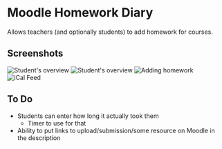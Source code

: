 # Moodle Homework Diary

Allows teachers (and optionally students) to add homework for courses.

## Screenshots
![Student's overview](https://www.classroomtechtools.com/assets/img/moodle-plugin-screenshots/block_homework_diary/1.png)
![Student's overview](https://www.classroomtechtools.com/assets/img/moodle-plugin-screenshots/block_homework_diary/2.png)
![Adding homework](https://www.classroomtechtools.com/assets/img/moodle-plugin-screenshots/block_homework_diary/3.png)
![iCal Feed](https://www.classroomtechtools.com/assets/img/moodle-plugin-screenshots/block_homework_diary/4.png)

## To Do
* Students can enter how long it actually took them
    * Timer to use for that
* Ability to put links to upload/submission/some resource on Moodle in the description
